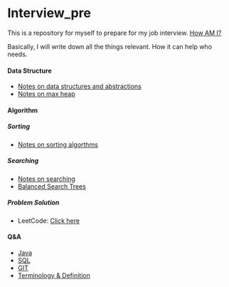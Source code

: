 # Interview_pre

This is a repository for myself to prepare for my job interview. [How AM I?](tomgu1991.github.io)

Basically, I will write down all the things relevant. How it can help who needs.

#### Data Structure

* [Notes on data structures and abstractions](http://tomgu1991.github.io/blog/Technical/DS_Al/notes_on_ds_abs_java/Notes%20on%20Data%20Structures%20and%20Abstractions%20with%20Java)
* [Notes on max heap](http://tomgu1991.github.io/blog/Technical/DS_Al/MaxHeap)


#### Algorithm

##### Sorting

* [Notes on sorting algorthms](http://tomgu1991.github.io/blog/Technical/DS_Al/Sorting)

##### Searching

* [Notes on searching](http://tomgu1991.github.io/blog/Technical/DS_Al/Searching) 
* [Balanced Search Trees](http://tomgu1991.github.io/blog/Technical/DS_Al/BalancedSearchTrees)

##### Problem Solution

* LeetCode: [Click here](https://github.com/tomgu1991/Interview_pre/tree/master/source/helloworld/src/com/tomgu/leetcode/)

#### Q&A

* [Java](http://tomgu1991.github.io/blog/Technical/interview/JavaQA)
* [SQL](http://tomgu1991.github.io/blog/Technical/interview/GitQA)
* [GIT](http://tomgu1991.github.io/blog/Technical/interview/SQLQA)
* [Terminology & Definition](http://tomgu1991.github.io/blog/Technical/interview/Terminology-Definition)

